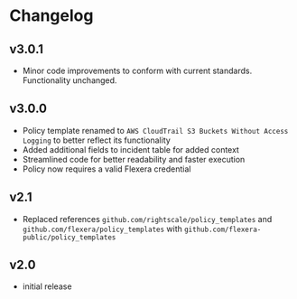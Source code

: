 # Changelog

## v3.0.1

- Minor code improvements to conform with current standards. Functionality unchanged.

## v3.0.0

- Policy template renamed to `AWS CloudTrail S3 Buckets Without Access Logging` to better reflect its functionality
- Added additional fields to incident table for added context
- Streamlined code for better readability and faster execution
- Policy now requires a valid Flexera credential

## v2.1

- Replaced references `github.com/rightscale/policy_templates` and `github.com/flexera/policy_templates` with `github.com/flexera-public/policy_templates`

## v2.0

- initial release
